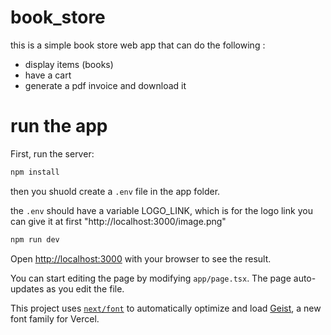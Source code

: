 # book_store

this is a simple book store web app that can do the following :

- display items (books)
- have a cart
- generate a pdf invoice and download it

# run the app

First, run the server:

```bash
npm install
```

then you shuold create a `.env` file in the app folder.

the `.env` should have a variable LOGO_LINK, which is for the logo link you can give it at first "http://localhost:3000/image.png"

```bash
npm run dev
```

Open [http://localhost:3000](http://localhost:3000) with your browser to see the result.

You can start editing the page by modifying `app/page.tsx`. The page auto-updates as you edit the file.

This project uses [`next/font`](https://nextjs.org/docs/app/building-your-application/optimizing/fonts) to automatically optimize and load [Geist](https://vercel.com/font), a new font family for Vercel.
